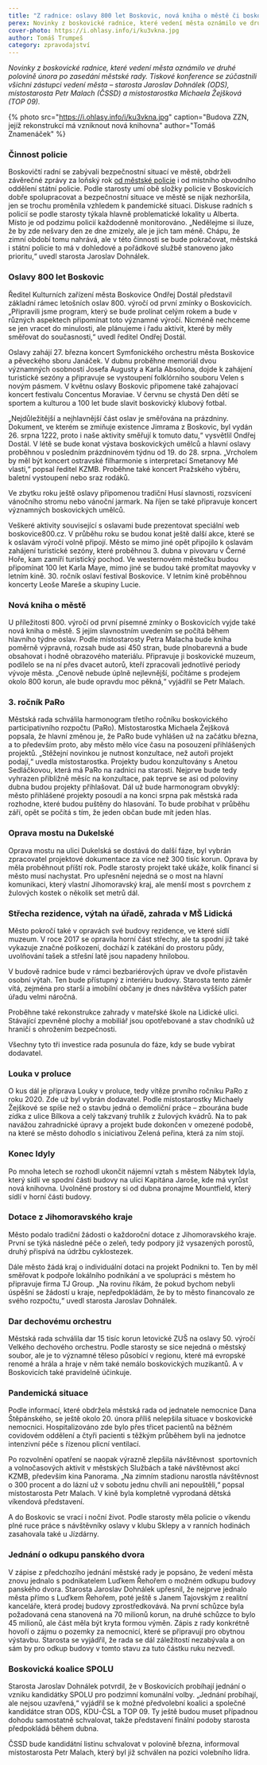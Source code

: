 ```yaml
---
title: "Z radnice: oslavy 800 let Boskovic, nová kniha o městě či boskovická koalice SPOLU"
perex: Novinky z boskovické radnice, které vedení města oznámilo ve druhé polovině února po zasedání městské rady.
cover-photo: https://i.ohlasy.info/i/ku3vkna.jpg
author: Tomáš Trumpeš
category: zpravodajství
---
```


*Novinky z boskovické radnice, které vedení města oznámilo ve druhé polovině února po zasedání městské rady. Tiskové konference se zúčastnili všichni zástupci vedení města – starosta Jaroslav Dohnálek (ODS), místostarosta Petr Malach (ČSSD) a místostarostka Michaela Žejšková (TOP 09).*

{% photo src="https://i.ohlasy.info/i/ku3vkna.jpg" caption="Budova ZZN, jejíž rekonstrukcí má vzniknout nová knihovna" author="Tomáš Znamenáček" %}

### Činnost policie

Boskovičtí radní se zabývali bezpečnostní situací ve městě, obdrželi závěrečné zprávy za loňský rok [od městské policie](https://data.ohlasy.info/2022/vyrocni-zprava-mp.pdf) i od místního obvodního oddělení státní policie. Podle starosty umí obě složky policie v Boskovicích dobře spolupracovat a bezpečnostní situace ve městě se nijak nezhoršila, jen se trochu proměnila vzhledem k pandemické situaci. Diskuse radních s policií se podle starosty týkala hlavně problematické lokality u Alberta. Místo je od podzimu policií každodenně monitorováno. „Nedělejme si iluze, že by zde nešvary den ze dne zmizely, ale je jich tam méně. Chápu, že zimní období tomu nahrává, ale v této činnosti se bude pokračovat, městská i státní policie to má v dohledové a pořádkové službě stanoveno jako prioritu,“ uvedl starosta Jaroslav Dohnálek.

### Oslavy 800 let Boskovic

Ředitel Kulturních zařízení města Boskovice Ondřej Dostál představil základní rámec letošních oslav 800. výročí od první zmínky o Boskovicích. „Připravili jsme program, který se bude prolínat celým rokem a bude v různých aspektech připomínat toto významné výročí. Nicméně nechceme se jen vracet do minulosti, ale plánujeme i řadu aktivit, které by měly směřovat do současnosti,“ uvedl ředitel Ondřej Dostál.

Oslavy zahájí 27. března koncert Symfonického orchestru města Boskovice a pěveckého sboru Janáček. V dubnu proběhne memoriál dvou významných osobností Josefa Augusty a Karla Absolona, dojde k zahájení turistické sezóny a připravuje se vystoupení folklórního souboru Velen s novým pásmem. V květnu oslavy Boskovic připomene také zahajovací koncert festivalu Concentus Moraviae. V červnu se chystá Den dětí se sportem a kulturou a 100 let bude slavit boskovický klubový fotbal.

„Nejdůležitější a nejhlavnější část oslav je směřována na prázdniny. Dokument, ve kterém se zmiňuje existence Jimrama z Boskovic, byl vydán 26. srpna 1222, proto i naše aktivity směřují k tomuto datu,“ vysvětlil Ondřej Dostál. V létě se bude konat výstava boskovických umělců a hlavní oslavy proběhnou v posledním prázdninovém týdnu od 19. do 28. srpna. „Vrcholem by měl být koncert ostravské filharmonie s interpretací Smetanovy Mé vlasti,“ popsal ředitel KZMB. Proběhne také koncert Pražského výběru, baletní vystoupení nebo sraz rodáků.

Ve zbytku roku ještě oslavy připomenou tradiční Husí slavnosti, rozsvícení vánočního stromu nebo vánoční jarmark. Na říjen se také připravuje koncert významných boskovických umělců. 

Veškeré aktivity související s oslavami bude prezentovat speciální web boskovice800.cz. V průběhu roku se budou konat ještě další akce, které se k oslavám výročí volně připojí. Město se mimo jiné opět připojilo k oslavám zahájení turistické sezóny, které proběhnou 3. dubna v pivovaru v Černé Hoře, kam zamíří turistický pochod. Ve westernovém městečku budou připomínat 100 let Karla Maye, mimo jiné se budou také promítat mayovky v letním kině. 30. ročník oslaví festival Boskovice. V letním kině proběhnou koncerty Leoše Mareše a skupiny Lucie.

### Nová kniha o městě

U příležitosti 800. výročí od první písemné zmínky o Boskovicích vyjde také nová kniha o městě. S jejím slavnostním uvedením se počítá během hlavního týdne oslav. Podle místostarosty Petra Malacha bude kniha poměrně výpravná, rozsah bude asi 450 stran, bude plnobarevná a bude obsahovat i hodně obrazového materiálu. Připravuje ji boskovické muzeum, podílelo se na ní přes dvacet autorů, kteří zpracovali jednotlivé periody vývoje města. „Cenově nebude úplně nejlevnější, počítáme s prodejem okolo 800 korun, ale bude opravdu moc pěkná,“ vyjádřil se Petr Malach.

### 3\. ročník PaRo

Městská rada schválila harmonogram třetího ročníku boskovického participativního rozpočtu (PaRo). Místostarostka Michaela Žejšková popsala, že hlavní změnou je, že PaRo bude vyhlášen už na začátku března, a to především proto, aby město mělo více času na posouzení přihlášených projektů. „Stěžejní novinkou je nutnost konzultace, než autoři projekt podají,“ uvedla místostarostka. Projekty budou konzultovány s Anetou Sedláčkovou, která má PaRo na radnici na starosti. Nejprve bude tedy vyhrazen přibližně měsíc na konzultace, pak teprve se asi od poloviny dubna budou projekty přihlašovat. Dál už bude harmonogram obvyklý: město přihlášené projekty posoudí a na konci srpna pak městská rada rozhodne, které budou puštěny do hlasování. To bude probíhat v průběhu září, opět se počítá s tím, že jeden občan bude mít jeden hlas. 

### Oprava mostu na Dukelské

Oprava mostu na ulici Dukelská se dostává do další fáze, byl vybrán zpracovatel projektové dokumentace za více než 300 tisíc korun. Oprava by měla proběhnout příští rok. Podle starosty projekt také ukáže, kolik financí si město musí nachystat. Pro upřesnění nejedná se o most na hlavní komunikaci, který vlastní Jihomoravský kraj, ale menší most s povrchem z žulových kostek o několik set metrů dál.

### Střecha rezidence, výtah na úřadě, zahrada v MŠ Lidická

Město pokročí také v opravách své budovy rezidence, ve které sídlí muzeum. V roce 2017 se opravila horní část střechy, ale ta spodní již také vykazuje značné poškození, dochází k zatékání do prostoru půdy, uvolňování tašek a střešní latě jsou napadeny hnilobou.

V budově radnice bude v rámci bezbariérových úprav ve dvoře přistavěn osobní výtah. Ten bude přístupný z interiéru budovy. Starosta tento záměr vítá, zejména pro starší a imobilní občany je dnes návštěva vyšších pater úřadu velmi náročná.

Proběhne také rekonstrukce zahrady v mateřské škole na Lidické ulici. Stávající zpevněné plochy a mobiliář jsou opotřebované a stav chodníků už hraničí s ohrožením bezpečnosti.

Všechny tyto tři investice rada posunula do fáze, kdy se bude vybírat dodavatel.

### Louka v proluce

O kus dál je příprava Louky v proluce, tedy vítěze prvního ročníku PaRo z roku 2020. Zde už byl vybrán dodavatel. Podle místostarostky Michaely Žejškové se spíše než o stavbu jedná o demoliční práce – zbourána bude zídka z ulice Bílkova a celý takzvaný truhlík z žulových kvádrů. Na to pak navážou zahradnické úpravy a projekt bude dokončen v omezené podobě, na které se město dohodlo s iniciativou Zelená peřina, která za ním stojí.

### Konec Idyly

Po mnoha letech se rozhodl ukončit nájemní vztah s městem Nábytek Idyla, který sídlí ve spodní části budovy na ulici Kapitána Jaroše, kde má vyrůst nová knihovna. Uvolněné prostory si od dubna pronajme Mountfield, který sídlí v horní části budovy.

### Dotace z Jihomoravského kraje

Město podalo tradiční žádosti o každoroční dotace z Jihomoravského kraje. První se týká následné péče o zeleň, tedy podpory již vysazených porostů, druhý přispívá na údržbu cyklostezek.

Dále město žádá kraj o individuální dotaci na projekt Podnikni to. Ten by měl směřovat k podpoře lokálního podnikání a ve spolupráci s městem ho připravuje firma TJ Group. „Na rovinu říkám, že pokud bychom nebyli úspěšní se žádostí u kraje, nepředpokládám, že by to město financovalo ze svého rozpočtu,“ uvedl starosta Jaroslav Dohnálek.

### Dar dechovému orchestru

Městská rada schválila dar 15 tisíc korun letovické ZUŠ na oslavy 50. výročí Velkého dechového orchestru. Podle starosty se sice nejedná o městský soubor, ale je to významné těleso působící v regionu, které má evropské renomé a hrála a hraje v něm také nemálo boskovických muzikantů. A v Boskovicích také pravidelně účinkuje.

### Pandemická situace

Podle informací, které obdržela městská rada od jednatele nemocnice Dana Štěpánského, se ještě okolo 20. února příliš nelepšila situace v boskovické nemocnici. Hospitalizováno zde bylo přes třicet pacientů na běžném covidovém oddělení a čtyři pacienti s těžkým průběhem byli na jednotce intenzivní péče s řízenou plicní ventilací.

Po rozvolnění opatření se naopak výrazně zlepšila návštěvnost  sportovních a volnočasových aktivit v městských Službách a také návštěvnost akcí KZMB, především kina Panorama. „Na zimním stadionu narostla návštěvnost o 300 procent a do lázní už v sobotu jednu chvíli ani nepouštěli,“ popsal místostarosta Petr Malach. V kině byla kompletně vyprodaná dětská víkendová představení.

A do Boskovic se vrací i noční život. Podle starosty měla policie o víkendu plné ruce práce s návštěvníky oslavy v klubu Sklepy a v ranních hodinách zasahovala také u Jízdárny.

### Jednání o odkupu panského dvora

V zápise z předchozího jednání městské rady je popsáno, že vedení města znovu jednalo s podnikatelem Luďkem Řehořem o možném odkupu budovy panského dvora. Starosta Jaroslav Dohnálek upřesnil, že nejprve jednalo města přímo s Luďkem Řehořem, poté ještě s Janem Tajovským z realitní kanceláře, která prodej budovy zprostředkovává. Na první schůzce byla požadovaná cena stanovená na 70 milionů korun, na druhé schůzce to bylo 45 milionů, ale část měla být kryta formou výměn. Zápis z rady konkrétně hovoří o zájmu o pozemky za nemocnicí, které se připravují pro obytnou výstavbu. Starosta se vyjádřil, že rada se dál záležitostí nezabývala a on sám by pro odkup budovy v tomto stavu za tuto částku ruku nezvedl.

### Boskovická koalice SPOLU

Starosta Jaroslav Dohnálek potvrdil, že v Boskovicích probíhají jednání o vzniku kandidátky SPOLU pro podzimní komunální volby. „Jednání probíhají, ale nejsou uzavřená,“ vyjádřil se k možné předvolební koalici a společné kandidátce stran ODS, KDU-ČSL a TOP 09. Ty ještě budou muset případnou dohodu samostatně schvalovat, takže představení finální podoby starosta předpokládá během dubna.

ČSSD bude kandidátní listinu schvalovat v polovině března, informoval místostarosta Petr Malach, který byl již schválen na pozici volebního lídra.
